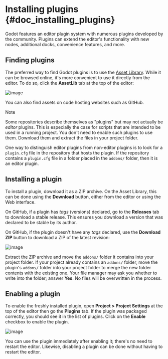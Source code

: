 # Installing plugins {#doc_installing_plugins}

Godot features an editor plugin system with numerous plugins developed
by the community. Plugins can extend the editor\'s functionality with
new nodes, additional docks, convenience features, and more.

## Finding plugins

The preferred way to find Godot plugins is to use the [Asset
Library](https://godotengine.org/asset-library/). While it can be
browsed online, it\'s more convenient to use it directly from the
editor. To do so, click the **AssetLib** tab at the top of the editor:

![image](img/installing_plugins_assetlib_tab.webp)

You can also find assets on code hosting websites such as GitHub.

> [!NOTE]
> Some repositories describe themselves as \"plugins\" but may not
> actually be *editor* plugins. This is especially the case for scripts
> that are intended to be used in a running project. You don\'t need to
> enable such plugins to use them. Download them and extract the files
> in your project folder.
>
> One way to distinguish editor plugins from non-editor plugins is to
> look for a `plugin.cfg` file in the repository that hosts the plugin.
> If the repository contains a `plugin.cfg` file in a folder placed in
> the `addons/` folder, then it is an editor plugin.

## Installing a plugin

To install a plugin, download it as a ZIP archive. On the Asset Library,
this can be done using the **Download** button, either from the editor
or using the Web interface.

On GitHub, if a plugin has *tags* (versions) declared, go to the
**Releases** tab to download a stable release. This ensures you download
a version that was declared to be stable by its author.

On GitHub, if the plugin doesn\'t have any *tags* declared, use the
**Download ZIP** button to download a ZIP of the latest revision:

![image](img/installing_plugins_github_download_zip.png)

Extract the ZIP archive and move the `addons/` folder it contains into
your project folder. If your project already contains an `addons/`
folder, move the plugin\'s `addons/` folder into your project folder to
merge the new folder contents with the existing one. Your file manager
may ask you whether to write into the folder; answer **Yes**. No files
will be overwritten in the process.

## Enabling a plugin

To enable the freshly installed plugin, open **Project \> Project
Settings** at the top of the editor then go the **Plugins** tab. If the
plugin was packaged correctly, you should see it in the list of plugins.
Click on the **Enable** checkbox to enable the plugin.

![image](img/installing_plugins_project_settings.webp)

You can use the plugin immediately after enabling it; there\'s no need
to restart the editor. Likewise, disabling a plugin can be done without
having to restart the editor.
